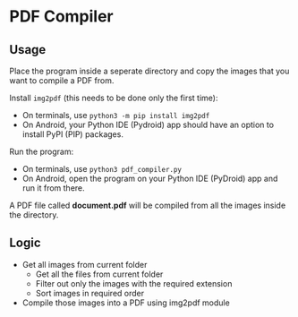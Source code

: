 # PDF Compiler

## Usage

Place the program inside a seperate directory and copy the images that you want to compile a PDF from.

Install `img2pdf` (this needs to be done only the first time):

- On terminals, use `python3 -m pip install img2pdf`
- On Android, your Python IDE (Pydroid) app should have an option to install PyPI (PIP) packages.

Run the program:

- On terminals, use `python3 pdf_compiler.py`
- On Android, open the program on your Python IDE (PyDroid) app and run it from there.

A PDF file called **document.pdf** will be compiled from all the images inside the directory.

## Logic

- Get all images from current folder
  - Get all the files from current folder
  - Filter out only the images with the required extension
  - Sort images in required order
- Compile those images into a PDF using img2pdf module